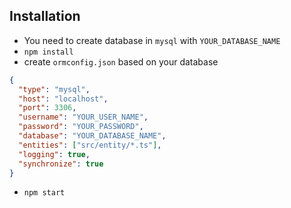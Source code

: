 ## Installation

- You need to create database in `mysql` with `YOUR_DATABASE_NAME`
- `npm install`
- create `ormconfig.json` based on your database

```json
{
  "type": "mysql",
  "host": "localhost",
  "port": 3306,
  "username": "YOUR_USER_NAME",
  "password": "YOUR_PASSWORD",
  "database": "YOUR_DATABASE_NAME",
  "entities": ["src/entity/*.ts"],
  "logging": true,
  "synchronize": true
}
```

- `npm start`
